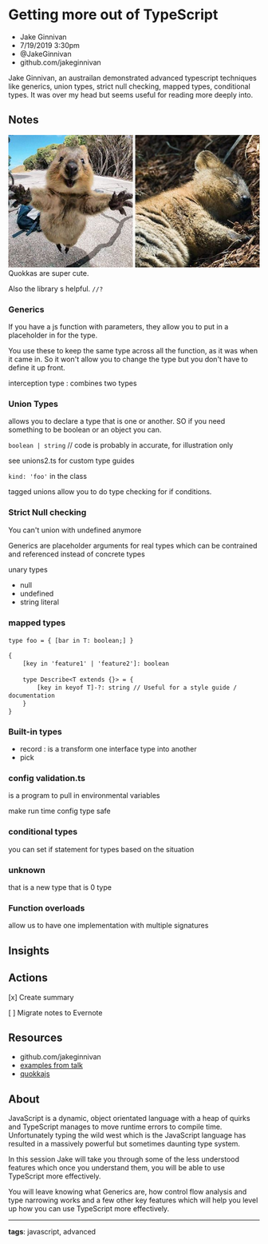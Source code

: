 # Getting more out of TypeScript

* Jake Ginnivan
* 7/19/2019 3:30pm
* @JakeGinnivan
* github.com/jakeginnivan

<!-- Summary: -->
Jake Ginnivan, an austrailan demonstrated advanced typescript techniques like generics, union types, strict null checking, mapped types, conditional types. It was over my head but seems useful for reading more deeply into.

## Notes
![Quokkas](../images/Quokkas.jpg) Quokkas are super cute.

Also the library s helpful. `//?`

### Generics
If you have a js function with parameters, they allow you to put in a placeholder in for the type. 

You use these to keep the same type across all the function, as it was when it came in. So it won't allow you to change the type but you don't have to define it up front.

interception type
    : combines two types

### Union Types
allows you to declare a type that is one or another. SO if you need something to be boolean or an object you can. 

`boolean | string` // code is probably in accurate, for illustration only

see unions2.ts for custom type guides

`kind: 'foo'` in the class

tagged unions allow you to do type checking for if conditions.

### Strict Null checking
You can't union with undefined anymore

Generics are placeholder arguments for real types which can be contrained and referenced instead of concrete types

unary types
* null
* undefined
* string literal

### mapped types
`type foo = { [bar in T: boolean;] }`
```
{
    [key in 'feature1' | 'feature2']: boolean

    type Describe<T extends {}> = {
        [key in keyof T]-?: string // Useful for a style guide / documentation
    }
}
```

### Built-in types
* record
    : is a transform one interface type into another
* pick

### config validation.ts
is a program to pull in environmental variables

make run time config type safe

### conditional types
you can set if statement for types based on the situation

### unknown
that is a new type that is 0 type

### Function overloads
allow us to have one implementation with multiple signatures

## Insights

## Actions
[x] Create summary

[ ] Migrate notes to Evernote

## Resources
* github.com/jakeginnivan
* [examples from talk](https://github.com/JakeGinnivan/practical-typescript)
* [quokkajs](quokkajs.com)

## About
JavaScript is a dynamic, object orientated language with a heap of quirks and TypeScript manages to move runtime errors to compile time. Unfortunately typing the wild west which is the JavaScript language has resulted in a massively powerful but sometimes daunting type system.
 
In this session Jake will take you through some of the less understood features which once you understand them, you will be able to use TypeScript more effectively.

You will leave knowing what Generics are, how control flow analysis and type narrowing works and a few other key features which will help you level up how you can use TypeScript more effectively.

-----------------------
**tags**: javascript, advanced

<!-- Footnotes -->
[^1]: Example footnote

<!-- Markdown Cheatsheet https://www.markdownguide.org/cheat-sheet/ -->